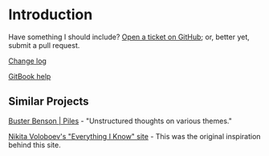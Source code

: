 # Introduction

Have something I should include? [Open a ticket on GitHub](https://github.com/narthur/knowledge/issues/new); or, better yet, submit a pull request.

[Change log](https://github.com/narthur/knowledge/commits/master)

[GitBook help](https://docs.gitbook.com/)

## Similar Projects

[Buster Benson \| Piles](https://busterbenson.com/piles/) - "Unstructured thoughts on various themes."

[Nikita Voloboev's "Everything I Know" site](https://wiki.nikitavoloboev.xyz/) - This was the original inspiration behind this site.

